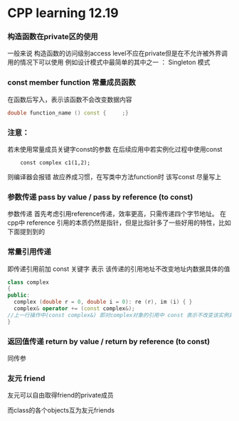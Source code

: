 # CPP learning 12.19

### 构造函数在private区的使用

一般来说 构造函数的访问级别access level不应在private但是在不允许被外界调用的情况下可以使用
例如设计模式中最简单的其中之一 ： Singleton 模式

### const member function 常量成员函数

在函数后写入，表示该函数不会改变数据内容

```c++
double function_name () const {   	;}
```

### 注意：

若未使用常量成员关键字const的参数 在后续应用中若实例化过程中使用const 

```
	const complex c1(1,2);
```

则编译器会报错 
故应养成习惯，在写类中方法function时 该写const 尽量写上

### 参数传递 pass by value / pass by reference (to const)

参数传递 首先考虑引用reference传递，效率更高，只需传递四个字节地址。
在cpp中 reference 引用的本质仍然是指针，但是比指针多了一些好用的特性，比如下面提到到的 

### 常量引用传递

即传递引用前加 const 关键字 表示 该传递的引用地址不改变地址内数据具体的值

```cpp
class complex
{
public:
  complex (double r = 0, double i = 0): re (r), im (i) { }
  complex& operator += (const complex&);
//上一行操作中(const complex&) 即对complex对象的引用中 const 表示不改变该实例具体的值
}
```

### 返回值传递 return by value / return by reference (to const)

同传参

### 友元 friend

友元可以自由取得friend的private成员

而class的各个objects互为友元friends

